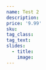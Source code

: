 ```yaml
---
name: Test 2
description:
price: '9.99'
sku:
tag_class:
tag_text:
slides:
  - title:
    image:
---
```

